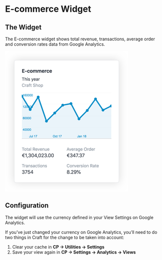 # E-commerce Widget

## The Widget

The E-commerce widget shows total revenue, transactions, average order and conversion rates data from Google Analytics.

<img src="./images/ecommerce-widget@2x.png" title="E-commerce Widget" width="402" />

## Configuration

The widget will use the currency defined in your View Settings on Google Analytics.

If you've just changed your currency on Google Analytics, you’ll need to do two things in Craft for the change to be taken into account:

1. Clear your cache in **CP → Utilities → Settings**
2. Save your view again in **CP → Settings → Analytics → Views**